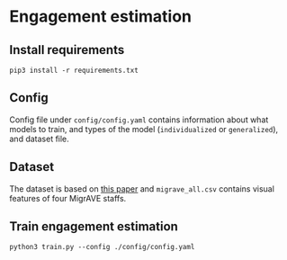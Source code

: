 # Engagement estimation

## Install requirements
```
pip3 install -r requirements.txt
```

## Config
Config file under `config/config.yaml` contains information about what models to train, and types of the model (`individualized` or `generalized`), and dataset file.

## Dataset
The dataset is based on [this paper](https://www.science.org/doi/10.1126/scirobotics.aaz3791) and `migrave_all.csv` contains visual features of four MigrAVE staffs.

## Train engagement estimation
```
python3 train.py --config ./config/config.yaml
```
